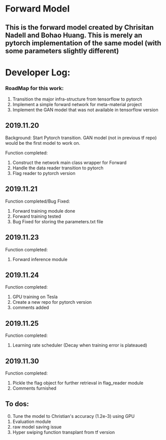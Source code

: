 # Forward Model
## This is the forward model created by Chrisitan Nadell and Bohao Huang. This is merely an pytorch implementation of the same model (with some parameters slightly different)

# Developer Log:

### RoadMap for this work:
1. Transition the major infra-structure from tensorflow to pytorch
2. Implement a simple forward network for meta-material project
3. Implement the GAN model that was not available in tensorflow version

## 2019.11.20
Background: Start Pytorch transition. GAN model (not in previous tf repo) would be the first model to work on.

Function completed:
1. Construct the network main class wrapper for Forward
2. Handle the data reader transition to pytorch
3. Flag reader to pytorch version

## 2019.11.21

Function completed/Bug Fixed:
1. Forward training module done
2. Forward training tested
3. Bug Fixed for storing the parameters.txt file

## 2019.11.23

Function completed:
1. Forward inference module

## 2019.11.24

Function completed:
1. GPU training on Tesla
2. Create a new repo for pytorch version
3. comments added

## 2019.11.25
Function completed:
1. Learning rate scheduler (Decay when training error is plateaued)

## 2019.11.30
Function completed:
1. Pickle the flag object for further retrieval in flag_reader module
2. Comments furnished

## To dos:
0. Tune the model to Christian's accuracy (1.2e-3) using GPU
1. Evaluation module
2. raw model saving issue
3. Hyper swiping function transplant from tf version

